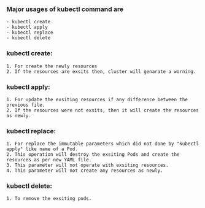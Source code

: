 ### Major usages of kubectl command are
    - kubectl create
    - kubectl apply
    - kubectl replace
    - kubectl delete

### kubectl create:
    1. For create the newly resources
    2. If the resources are exsits then, cluster will genarate a worning.


### kubectl apply:
    1. For update the exsiting resources if any difference between the previous file.
    2. If the resources were not exsits, then it will create the resources as newly.


### kubectl replace:
    1. For replace the immutable parameters which did not done by "kubectl apply" like name of a Pod.
    2. This operation will destroy the exsiting Pods and create the resources as per new YAML file.
    3. This parameter will not operate with exsiting resources.
    4. This parameter will not create any resources as newly.


### kubectl delete:
    1. To remove the exsiting pods.
